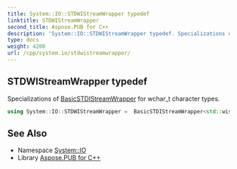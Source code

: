 ```yaml
---
title: System::IO::STDWIStreamWrapper typedef
linktitle: STDWIStreamWrapper
second_title: Aspose.PUB for C++
description: 'System::IO::STDWIStreamWrapper typedef. Specializations of BasicSTDIStreamWrapper for wchar_t character types in C++.'
type: docs
weight: 4200
url: /cpp/system.io/stdwistreamwrapper/
---
```

## STDWIStreamWrapper typedef


Specializations of [BasicSTDIStreamWrapper](../basicstdistreamwrapper/) for wchar_t character types.

```cpp
using System::IO::STDWIStreamWrapper =  BasicSTDIStreamWrapper<std::wistream>
```

## See Also

* Namespace [System::IO](../)
* Library [Aspose.PUB for C++](../../)
